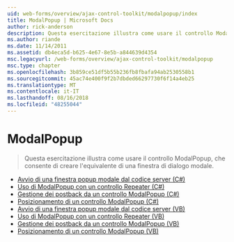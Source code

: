 ```yaml
---
uid: web-forms/overview/ajax-control-toolkit/modalpopup/index
title: ModalPopup | Microsoft Docs
author: rick-anderson
description: Questa esercitazione illustra come usare il controllo ModalPopup, che consente di creare l'equivalente di una finestra di dialogo modale.
ms.author: riande
ms.date: 11/14/2011
ms.assetid: db4eca5d-b625-4e67-8e5b-a844639d4354
msc.legacyurl: /web-forms/overview/ajax-control-toolkit/modalpopup
msc.type: chapter
ms.openlocfilehash: 3b859ce51df5b55b236fb8fbafa94ab2530558b1
ms.sourcegitcommit: 45ac74e400f9f2b7dbded66297730f6f14a4eb25
ms.translationtype: MT
ms.contentlocale: it-IT
ms.lasthandoff: 08/16/2018
ms.locfileid: "48255044"
---
```

<a name="modalpopup"></a>ModalPopup
====================
> Questa esercitazione illustra come usare il controllo ModalPopup, che consente di creare l'equivalente di una finestra di dialogo modale.


- [Avvio di una finestra popup modale dal codice server (C#)](launching-a-modal-popup-window-from-server-code-cs.md)
- [Uso di ModalPopup con un controllo Repeater (C#)](using-modalpopup-with-a-repeater-control-cs.md)
- [Gestione dei postback da un controllo ModalPopup (C#)](handling-postbacks-from-a-modalpopup-cs.md)
- [Posizionamento di un controllo ModalPopup (C#)](positioning-a-modalpopup-cs.md)
- [Avvio di una finestra popup modale dal codice server (VB)](launching-a-modal-popup-window-from-server-code-vb.md)
- [Uso di ModalPopup con un controllo Repeater (VB)](using-modalpopup-with-a-repeater-control-vb.md)
- [Gestione dei postback da un controllo ModalPopup (VB)](handling-postbacks-from-a-modalpopup-vb.md)
- [Posizionamento di un controllo ModalPopup (VB)](positioning-a-modalpopup-vb.md)
